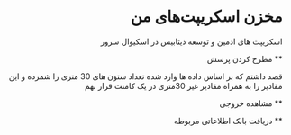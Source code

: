 <div dir="rtl">

# مخزن اسکریپت‌های من
اسکریپت های  ادمین و توسعه دیتابیس در اسکیوال سرور

** مطرح کردن پرسش
<p>
قصد داشتم که بر اساس داده ها وارد شده تعداد ستون های 30 متری را شمرده و این مقادیر را به همراه مقادیر غیر 30متری در یک کامنت قرار بهم

</p>

** مشاهده خروجی
<p>

</p>

** دریافت بانک اطلاعاتی مربوطه
<p>

</p>

</div>
